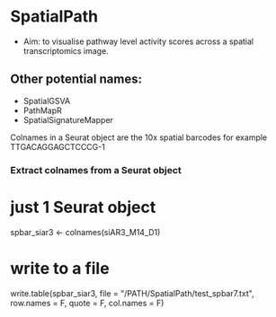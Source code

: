 # SpatialPath

* Aim: to visualise pathway level activity scores across a spatial transcriptomics image.

## Other potential names:
* SpatialGSVA
* PathMapR
* SpatialSignatureMapper

Colnames in a Seurat object are the 10x spatial barcodes for example TTGACAGGAGCTCCCG-1

### Extract colnames from a Seurat object
# just 1 Seurat object
spbar_siar3 <- colnames(siAR3_M14_D1)
# write to a file
write.table(spbar_siar3, file = "/PATH/SpatialPath/test_spbar7.txt", row.names = F, quote = F, col.names = F)
